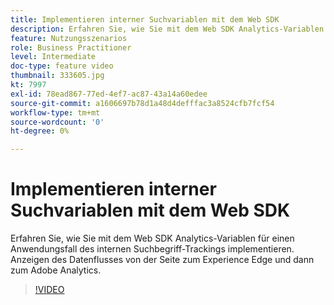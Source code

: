 ```yaml
---
title: Implementieren interner Suchvariablen mit dem Web SDK
description: Erfahren Sie, wie Sie mit dem Web SDK Analytics-Variablen für einen Anwendungsfall des internen Suchbegriff-Trackings implementieren. Anzeigen des Datenflusses von der Seite zum Experience Edge und dann zum Adobe Analytics.
feature: Nutzungsszenarios
role: Business Practitioner
level: Intermediate
doc-type: feature video
thumbnail: 333605.jpg
kt: 7997
exl-id: 78ead867-77ed-4ef7-ac87-43a14a60edee
source-git-commit: a1606697b78d1a48d4defffac3a8524cfb7fcf54
workflow-type: tm+mt
source-wordcount: '0'
ht-degree: 0%

---
```


# Implementieren interner Suchvariablen mit dem Web SDK

Erfahren Sie, wie Sie mit dem Web SDK Analytics-Variablen für einen Anwendungsfall des internen Suchbegriff-Trackings implementieren. Anzeigen des Datenflusses von der Seite zum Experience Edge und dann zum Adobe Analytics.

>[!VIDEO](https://video.tv.adobe.com/v/333605/?quality=12&learn=on)
